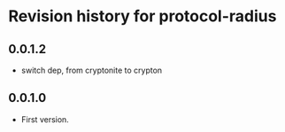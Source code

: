 # Revision history for protocol-radius

## 0.0.1.2

* switch dep, from cryptonite to crypton

## 0.0.1.0

* First version.
